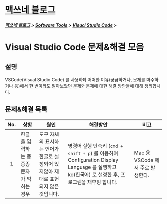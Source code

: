 <link rel="stylesheet" type="text/css" href="/css/style-header.css">
<link rel="stylesheet" type="text/css" href="/css/bootstrap/5.3.0-alpha1/bootstrap.css">

<div class="sticky-top bg-white pt-1 pb-2">
<h1><a href="/">맥쓰네 블로그</a></h1>
<h5> 
<a href="/">맥쓰네 블로그</a>
>
<a href="/software_tools/">Software Tools</a>
>
<a href="/software_tools/visual_studio_code/">Visual Studio Code</a>
>
</h5>
</div>

# Visual Studio Code 문제&해결 모음
## 설명
VSCode(Visual Studio Code) 를 사용하며 어떠한 이유(궁금하거나, 문제를 마주하거나 등)에서 한 번이라도 알아보았던 문제와 문제에 대한 해결 방안들에 대해 정리합니다.

## 문제&해결 목록

| No. | 상황 | 원인 | 해결방안 | 비고 |
| :---: | --- | --- | --- | --- |
| 1 | 한글을 입력하는 중 종종 문자가 먹히는 경우 | 도구 자체의 표시하는 언어가 한글로 설정되어 있지않아 제대로 표현되지 않은 것입니다. | 명령어 실행 단축키 (`cmd + shift + p`) 를 이용하여 Configuration Display Language 를 실행하고 ko(한국어) 로 설정한 후, 프로그램을 재부팅 합니다. | Mac 용 VSCode 에서 주로 발생한다. |
